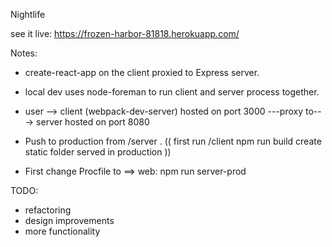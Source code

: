Nightlife

see it live: https://frozen-harbor-81818.herokuapp.com/

Notes:
* create-react-app on the client proxied to Express server.
* local dev uses node-foreman to run client and server process together.
* user --> client (webpack-dev-server) hosted on port 3000 ---proxy to---> server hosted on port 8080

* Push to production from /server . (( first run /client npm run build create static folder served in production ))
* First change Procfile to ==> web: npm run server-prod


TODO:
* refactoring
* design improvements
* more functionality
